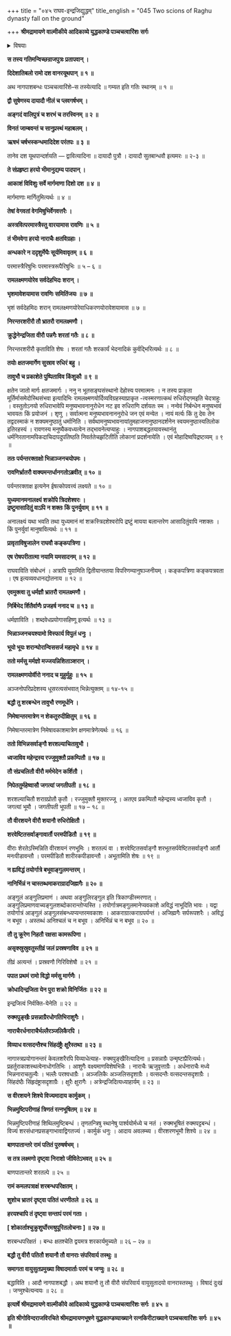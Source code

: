+++
title = "०४५ राघव-इन्द्रजिद्युद्धम्"
title_english = "045 Two scions of Raghu dynasty fall on the ground"

+++
**श्रीमद्रामायणे वाल्मीकीये आदिकाव्ये युद्धकाण्डे पञ्चचत्वारिंशः सर्गः**


<details><summary>विषयाः</summary>

रामेणान्तरिक्षेऽन्तर्हितेन्द्रजिदन्वेषणायाङ्गदादिवानरदशकनियोजनम् ॥ १ ॥ इन्द्रजिता वृक्षोत्क्षेपेणान्तरिक्षंप्रविष्टानामङ्गदादीनामङ्गेषु शरवर्षणेनतन्निवारणम् ॥ २ ॥ तथा नागास्त्रेण रामलक्ष्मणयोर्बन्धनम् ॥ ३ ॥ अस्त्रबन्धेन भुविशयानौराघवौपरिवार्य हनुमदादिभिः शोकेनावस्थानम् ॥ ४ ॥

</details>


**स तस्य गतिमन्विच्छन्राजपुत्रः प्रतापवान् ।**

**दिदेशातिबलो रामो दश वानरयूथपान् ॥ १ ॥**

अथ नागपाशबन्धः पञ्चचत्वारिंशे–स तस्येत्यादि ॥ गम्यत इति गतिः स्थानम् ॥ १ ॥



**द्वौ सुषेणस्य दायादौ नीलं च प्लवगर्षभम् ।**

**अङ्गदं वालिपुत्रं च शरभं च तरस्विनम् ॥ २ ॥**

**विनतं जाम्बवन्तं च सानुप्रस्थं महाबलम् ।**

**ऋषभं चर्षभस्कन्धमादिदेश परंतपः ॥ ३ ॥**

तानेव दश यूथपान्दर्शयति — द्वावित्यादिना ॥ दायादौ पुत्रौ । दायादौ सुतबान्धवौ इत्यमरः ॥ २-३ ॥



**ते संप्रहृष्टा हरयो भीमानुद्यम्य पादपान् ।**

**आकाशं विविशुः सर्वे मार्गमाणा दिशो दश ॥ ४ ॥**

मार्गमाणाः मार्गितुमित्यर्थः ॥ ४ ॥



**तेषां वेगवतां वेगमिषुभिर्वेगवत्तरैः ।**

**अस्त्रवित्परमास्त्रैस्तु वारयामास रावणिः ॥ ५ ॥**

**तं भीमवेगा हरयो नाराचैः क्षतविग्रहाः ।**

**अन्धकारे न ददृशुर्मेघैः सूर्यमिवावृतम् ॥ ६ ॥**

परमास्त्रैरिषुभिः परमास्त्ररूपैरिषुभिः ॥ ५ – ६ ॥



**रामलक्ष्मणयोरेव सर्वदेहभिदः शरान् ।**

**भृशमावेशयामास रावणिः समितिंजयः ॥ ७ ॥**

भृशं सर्वदेहमिदः शरान् रामलक्ष्मणयोरेवाधिकरणयोरावेशयामास ॥ ७ ॥



**निरन्तरशरीरौ तौ भ्रातरौ रामलक्ष्मणौ ।**

**क्रुद्धेनेन्द्रजिता वीरौ पन्नगैः शरतां गतैः ॥ ८ ॥**

निरन्तरशरीरौ कृताविति शेषः । शरतां गतैः शरकार्यं भेदनादिकं कुर्वद्भिरित्यर्थः ॥ ८ ॥



**तयोः क्षतजमार्गेण सुस्राव रुधिरं बहु ।**

**तावुभौ च प्रकाशेते पुष्पिताविव किंशुकौ ॥ ९ ॥**

क्षतेन जातो मार्गः क्षतजमार्गः । ननु न भूतसङ्घसंस्थानो देहोस्य परमात्मनः । न तस्य प्राकृता मूर्तिर्मासमेदोस्थिसंभवा इत्यादिभिः रामलक्ष्मणयोर्दिव्यविग्रहस्याप्राकृत -त्वस्मरणात्कथं रुधिरोद्गमइति चेदत्राहुः । वस्तुतोऽनयो रुधिराभावेपि मनुष्यभावनानुरोधेन नट इव रुधिराणि दर्शयतः स्म । नन्वेवं निर्बन्धेन मनुष्यभावं भावयतः किं प्रयोजनं । शृणु । सर्वात्मना मनुष्यभावनाननुरोधे जन एवं मन्येत । नायं मर्त्यः किं तु देवः तेन तद्वदस्माकं न शक्यमनुष्ठातुं धर्मानिति । सर्वथामनुष्यभावनायांतुमहाजनानुष्ठानदर्शनेन स्वयमनुष्ठास्यतिलोक इतिरहस्यं । रावणस्य मनुष्यैकवध्यत्वेन तद्भावनेत्यप्याहुः । नागपाशबद्धतयावस्थानंतु धर्मनिरतानामपिकदाचिदापदुपतिष्ठति निवर्ततेचझटितीति लोकानां प्रदर्शनायेति । एवं मोहादिष्वपिद्रष्टव्यम् ॥ ९ ॥



**ततः पर्यन्तरक्ताक्षो भिन्नाञ्जनचयोपमः ।**

**रावणिर्भ्रातरौ वाक्यमन्तर्धानगतोऽब्रवीत् ॥ १० ॥**

पर्यन्तरक्ताक्ष इत्यनेन ईषत्कोपवत्त्वं लक्ष्यते ॥ १० ॥



**युध्यमानमनालक्ष्यं शक्रोपि त्रिदशेश्वरः ।  
द्रष्टुमासादितुं वाऽपि न शक्तः किं पुनर्युवाम् ॥ ११ ॥**

अनालक्ष्यं यथा भवति तथा युध्यमानं मां शक्रस्त्रिदशेश्वरोपि द्रष्टुं मायया बलान्तरेण आसादितुंवापि नशक्तः । किं पुनर्युवां मानुषावित्यर्थः ॥ ११ ॥



**प्रावृताविषुजालेन राघवौ कङ्कपत्रिणा ।**

**एष रोषपरीतात्मा नयामि यमसादनम् ॥ १२ ॥**

राघवाविति संबोधनं । अत्रापि युवामिति द्वितीयान्ततया विपरिणम्यानुषञ्जनीयम् । कङ्कपत्रिणा कङ्कपत्रवता । एष इत्यव्यवधानद्योतनाय ॥ १२ ॥



**एवमुक्त्वा तु धर्मज्ञौ भ्रातरौ रामलक्ष्मणौ ।**

**निर्बिभेद र्शितैर्वाणैः प्रजहर्ष ननाद च ॥ १३ ॥**

धर्मज्ञाविति । शब्दवेधप्रयोगासहिष्णू इत्यर्थः ॥ १३ ॥



**भिन्नाञ्जनचयश्यामो विस्फार्य विपुलं धनुः ।**

**भूयो भूयः शरान्घोरान्विससर्ज महामृधे ॥ १४ ॥**

**ततो मर्मसु मर्मज्ञो मज्जयन्निशिताञ्शरान् ।**

**रामलक्ष्मणयोर्वीरो ननाद च मुहुर्मुहुः ॥ १५ ॥**

अञ्जनोपरिप्रदेशस्य धूसरत्यसंभवात् भिन्नेत्युक्तम् ॥ १४-१५ ॥



**बद्धौ तु शरबन्धेन तावुभौ रणमूर्धनि ।**

**निमेषान्तरमात्रेण न शेकतुरुदीक्षितुम् ॥ १६ ॥**

निमेषान्तरमात्रेण निमेषावकाशमात्रेण क्षणमात्रेणेत्यर्थः ॥ १६ ॥



**ततो विभिन्नसर्वाङ्गौ शरशल्याचितावुभौ ।**

**ध्वजाविव महेन्द्रस्य रज्जुमुक्तौ प्रकम्पितौ ॥ १७ ॥**

**तौ संप्रचलितौ वीरौ मर्मभेदेन कर्शितौ ।**

**निपेततुर्महेष्वासौ जगत्यां जगतीपती ॥ १८ ॥**

शरशल्याचितौ शराग्रप्रोतौ कृतौ । रज्जुमुक्तौ मुक्तरज्जू । अतएव प्रकम्पितौ महेन्द्रस्य ध्वजाविव कृतौ । जगत्यां भूमौ । जगतीपती भूपती ॥ १७ – १८ ॥



**तौ वीरशयने वीरौ शयानौ रुधिरोक्षितौ ।**

**शरवेष्टितसर्वाङ्गावार्तौ परमपीडितौ ॥ १९ ॥**

वीराः शेरतेऽस्मिन्निति वीरशयनं रणभूमिः । शरतल्पं वा । शरवेष्टितसर्वाङ्गौ शरभूतसर्पवेष्टितसर्वाङ्गौ आर्तौ मनःपीडावन्तौ । परमपीडितौ शारीरकपीडावन्तौ । अभूतामिति शेषः ॥ १९ ॥



**न ह्यविद्धं तयोर्गात्रे बभूवाङ्गुलमन्तरम् ।**

**नानिर्भिन्नं न चास्तब्धमाकराग्रादजिह्मगैः ॥ २० ॥**

अङ्गुलं अङ्गुलिप्रमाणं । अथवा अङ्गुलिरङ्गुल इति त्रिकाण्डीस्मरणात् । अङ्गुलिप्रमाणवाच्यङ्गुलशब्दोकारान्तोप्यस्ति । तयोर्गात्रमङ्गुलमानेप्यवकाशे अविद्धं नाभूदिति भावः । यद्वा तयोर्गात्रं आङ्गुलं अङ्गुलसंबन्ध्यप्यन्तरमवकाशः । आकराग्रात्कराग्रपर्यन्तं । अजिह्मगैः सर्परूपशरैः । अविद्धं न बभूव । अस्तब्धं अनिश्चलं च न बभूव । अनिर्भिन्नं च न बभूव ॥ २० ॥



**तौ तु क्रूरेण निहतौ रक्षसा कामरूपिणा ।**

**असृक्स्रुस्रुवतुस्तीव्रं जलं प्रस्रषणाविव ॥ २१ ॥**

तीव्रं अत्यन्तं । प्रस्रवणौ गिरिविशेषौ ॥ २१ ॥



**पपात प्रथमं रामो विद्धो मर्मसु मार्गणैः ।**

**क्रोधादिन्द्रजिता येन पुरा शक्रो विनिर्जितः ॥ २२ ॥**

इन्द्रजित्वं निर्वक्ति-येनेति ॥ २२ ॥



**रुक्मपुङ्खैः प्रसन्नाग्रैरधोगतिभिराशुगैः ।**

**नाराचैरर्धनाराचैर्भल्लैरञ्जलिकैरपि ।**

**विव्याध वत्सदन्तैश्च सिंहदंष्ट्रैः क्षुरैस्तथा ॥ २३ ॥**

नागास्त्रप्रयोगानन्तरं केवलशरैरपि विव्याधेत्याह- रुक्मपुङ्खैरित्यादिना ॥ प्रसन्नाग्रैः उन्मृष्टाप्रैरित्यर्थः। प्रहर्तुराकाशस्थत्वेनाधोगतिभिः । आशुगैः वक्ष्यमाणविशेषभिन्नैः । नाराचैः ऋजुवृत्ताग्रैः । अर्धनाराचैः मध्ये भिन्ननाराचतुल्यैः । भल्लैः परश्वधाग्रैः । अञ्जलिकैः अञ्जलिसदृशाग्रैः । वत्सदन्तैः वत्सदन्तसदृशाग्रैः । सिंहदंष्ठैः सिंहृदंष्ट्रासदृशाग्रैः । क्षुरैः क्षुरागैः । अत्रेन्द्रजिदित्यध्याहार्यम् ॥ २३ ॥



**स वीरशयने शिश्ये विज्यमादाय कार्मुकम् ।**

**भिन्नमुष्टिपरीणाहं त्रिणतं रत्नभूषितम् ॥ २४ ॥**

भिन्नमुष्टिपरीणाहं शिथिलमुष्टिबन्धं । तृणतन्त्रिषु स्थानेषु पार्श्वयोर्मध्ये च नतं । रुक्मभूषितं रुक्मपट्टबन्धं । विज्यं शरसंधानप्रसङ्गाभावाद्विगतज्यं । कार्मुकं धनुः । आदाय अवलम्ब्य । वीरशरणभूमौ शिश्ये ॥ २४ ॥



**बाणपातान्तरे रामं पतितं पुरुषर्षभम् ।**

**स तत्र लक्ष्मणो दृष्ट्वा निराशो जीवितेऽभवत् ॥ २५ ॥**

बाणपातान्तरे शरतल्पे ॥ २५ ॥



**रामं कमलपत्राक्षं शरबन्धपरिक्षतम् ।**

**शुशोच भ्रातरं दृष्ट्वा पतितं धरणीतले ॥ २६ ॥**

**हरयश्चापि तं दृष्ट्वा सन्तापं परमं गताः ।**

**\[ शोकार्ताश्चुक्रुशुर्घोरमश्रुपूरितलोचनाः \] ॥ २७ ॥**

शरबन्धपरिक्षतं । बन्धः क्षतश्चेति द्वयमत्र शरकार्यमुच्यते ॥ २६ – २७ ॥



**बद्धौ तु वीरौ पतितौ शयानौ तौ वानराः संपरिवार्य तस्थुः ॥**

**समागता वायुसुतप्रमुख्या विषादमार्ताः परमं च जग्मुः ॥ २८ ॥**

बद्धाविति । आदौ नागपाशबद्धौ । अथ शयानौ तु तौ वीरौ संपरिवार्य वायुसुतादयो वानरास्तस्थुः । विषादं दुःखं । जग्मुश्चेत्यन्वयः ॥ २८ ॥



**इत्यार्षे श्रीमद्रामायणे वाल्मीकीये आदिकाव्ये युद्धकाण्डे पञ्चचत्वारिंशः सर्गः ॥ ४५ ॥**

**इति श्रीगोविन्दराजविरचिते श्रीमद्रामायणभूषणे युद्धकाण्डव्याख्याने रत्नकिरीटाख्याने पञ्चचत्वारिंशः सर्गः ॥ ४५ ॥**
